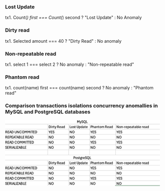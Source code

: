 ### Lost Update 
tx1. Count(*) first === Count(*) second ? "Lost Update" : No Anomaly

### Dirty read
tx1. Selected amount === 40 ? "Dirty Read" : No anomaly

### Non-repeatable read
tx1. select 1 === select 2 ? No anomaly : "Non-repeatable read"

### Phantom read
tx1. count(name) first === count(name) second ? No anomaly : "Phantom read"


### Comparison transactions isolations concurrency anomallies in MySQL and PostgreSQL databases 

![Result table](./image.png)